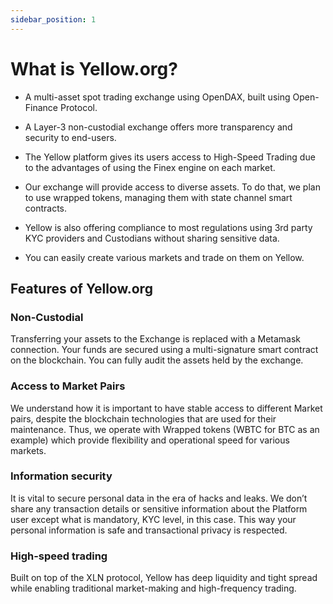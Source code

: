 ```yaml
---
sidebar_position: 1
---
```


# What is Yellow.org?

- A multi-asset spot trading exchange using OpenDAX, built using Open-Finance Protocol.

- A Layer-3 non-custodial exchange offers more transparency and security to end-users.

- The Yellow platform gives its users access to High-Speed Trading due to the advantages of using the Finex engine on each market.

- Our exchange will provide access to diverse assets. To do that, we plan to use wrapped tokens, managing them with state channel smart contracts.

- Yellow is also offering compliance to most regulations using 3rd party KYC providers and Custodians without sharing sensitive data.

- You can easily create various markets and trade on them on Yellow.

## Features of Yellow.org

### Non-Custodial

Transferring your assets to the Exchange is replaced with a Metamask connection. Your funds are secured using a multi-signature smart contract on the blockchain. You can fully audit the assets held by the exchange. 

### Access to Market Pairs

We understand how it is important to have stable access to different Market pairs, despite the blockchain technologies that are used for their maintenance. Thus, we operate with Wrapped tokens (WBTC for BTC as an example) which provide flexibility and operational speed for various markets.

### Information security

It is vital to secure personal data in the era of hacks and leaks. We don’t share any transaction details or sensitive information about the Platform user except what is mandatory, KYC level, in this case. This way your personal information is safe and transactional privacy is respected.

### High-speed trading

Built on top of the XLN protocol, Yellow has deep liquidity and tight spread while enabling traditional market-making and high-frequency trading.
